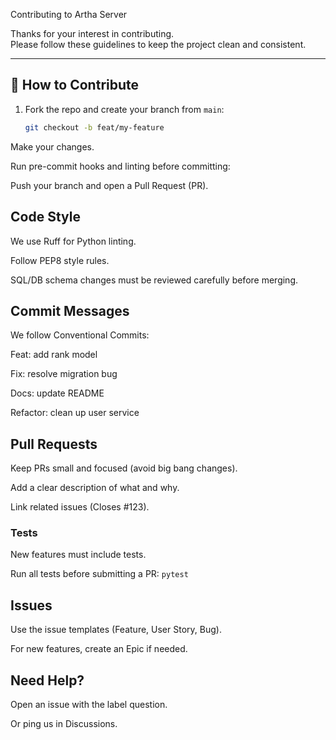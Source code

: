 Contributing to Artha Server

Thanks for your interest in contributing.  
Please follow these guidelines to keep the project clean and consistent.  

---

## 📌 How to Contribute
1. Fork the repo and create your branch from `main`:
   ```bash
   git checkout -b feat/my-feature
   ```
Make your changes.

Run pre-commit hooks and linting before committing:

Push your branch and open a Pull Request (PR).

## Code Style
We use Ruff for Python linting.

Follow PEP8 style rules.

SQL/DB schema changes must be reviewed carefully before merging.

## Commit Messages
We follow Conventional Commits:

Feat: add rank model

Fix: resolve migration bug

Docs: update README

Refactor: clean up user service

## Pull Requests
Keep PRs small and focused (avoid big bang changes).

Add a clear description of what and why.

Link related issues (Closes #123).
### Tests
New features must include tests.

Run all tests before submitting a PR:
``
pytest
``
## Issues
Use the issue templates (Feature, User Story, Bug).

For new features, create an Epic if needed.

## Need Help?
Open an issue with the label question.

Or ping us in Discussions.
